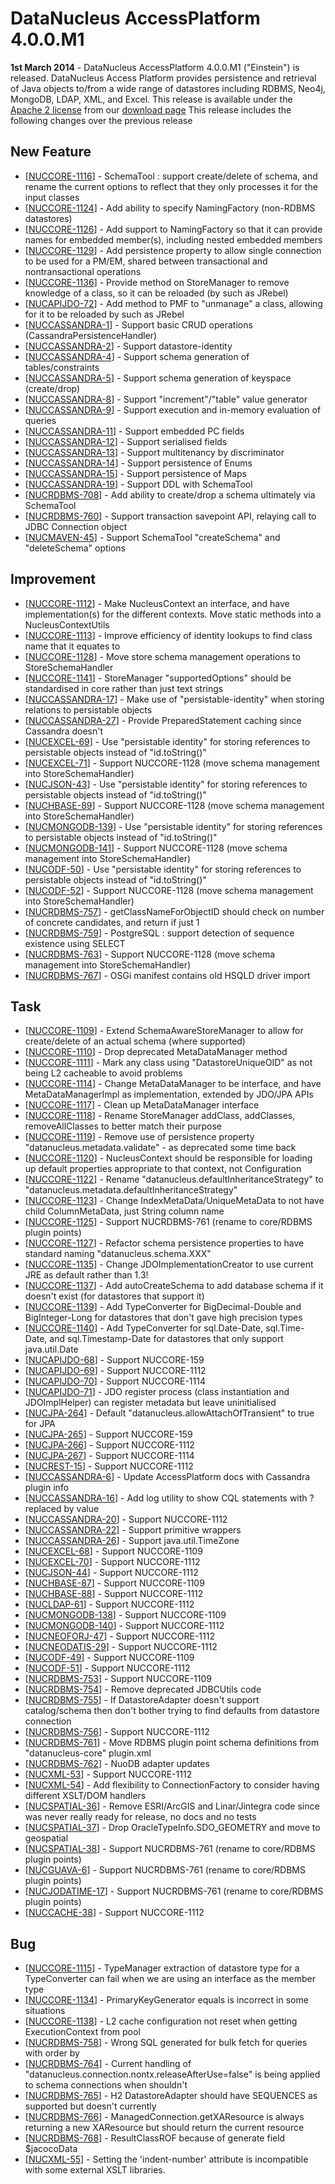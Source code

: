 <head><title>AccessPlatform 4.0.0.M1</title></head>

# DataNucleus AccessPlatform 4.0.0.M1

<div id="dzone_vote_widget" style="float: left; margin-right: 8px;">
    <script type="text/javascript">var dzone_title = 'DataNucleus AccessPlatform 4.0.0.M1 Released';</script>
    <script type="text/javascript">var dzone_url = 'http://www.datanucleus.org/documentation/news/access_platform_4_0_0_m1.html';</script>
    <script type="text/javascript" language="javascript" src="http://widgets.dzone.com/widgets/zoneit.js"></script>
</div>

__1st March 2014__ - DataNucleus AccessPlatform 4.0.0.M1 ("Einstein") is released.
DataNucleus Access Platform provides persistence and retrieval of Java objects to/from a wide range of datastores including RDBMS, Neo4j, MongoDB, LDAP, XML, and Excel.
This release is available under the [Apache 2 license](http://www.datanucleus.org/documentation/license.html) from our [download page](http://www.datanucleus.org/download.html) 
This release includes the following changes over the previous release


## New Feature

<ul>
<li>[<a href='http://issues.datanucleus.org/browse/NUCCORE-1116'>NUCCORE-1116</a>] -         SchemaTool : support create/delete of schema, and rename the current options to reflect that they only processes it for the input classes
</li>
<li>[<a href='http://issues.datanucleus.org/browse/NUCCORE-1124'>NUCCORE-1124</a>] -         Add ability to specify NamingFactory (non-RDBMS datastores)
</li>
<li>[<a href='http://issues.datanucleus.org/browse/NUCCORE-1126'>NUCCORE-1126</a>] -         Add support to NamingFactory so that it can provide names for embedded member(s), including nested embedded members
</li>
<li>[<a href='http://issues.datanucleus.org/browse/NUCCORE-1129'>NUCCORE-1129</a>] -         Add persistence property to allow single connection to be used for a PM/EM, shared between transactional and nontransactional operations
</li>
<li>[<a href='http://issues.datanucleus.org/browse/NUCCORE-1136'>NUCCORE-1136</a>] -         Provide method on StoreManager to remove knowledge of a class, so it can be reloaded (by such as JRebel)
</li>
<li>[<a href='http://issues.datanucleus.org/browse/NUCAPIJDO-72'>NUCAPIJDO-72</a>] -         Add method to PMF to &quot;unmanage&quot; a class, allowing for it to be reloaded by such as JRebel
</li>
<li>[<a href='http://issues.datanucleus.org/browse/NUCCASSANDRA-1'>NUCCASSANDRA-1</a>] -         Support basic CRUD operations (CassandraPersistenceHandler)
</li>
<li>[<a href='http://issues.datanucleus.org/browse/NUCCASSANDRA-2'>NUCCASSANDRA-2</a>] -         Support datastore-identity
</li>
<li>[<a href='http://issues.datanucleus.org/browse/NUCCASSANDRA-4'>NUCCASSANDRA-4</a>] -         Support schema generation of tables/constraints
</li>
<li>[<a href='http://issues.datanucleus.org/browse/NUCCASSANDRA-5'>NUCCASSANDRA-5</a>] -         Support schema generation of keyspace (create/drop)
</li>
<li>[<a href='http://issues.datanucleus.org/browse/NUCCASSANDRA-8'>NUCCASSANDRA-8</a>] -         Support &quot;increment&quot;/&quot;table&quot; value generator
</li>
<li>[<a href='http://issues.datanucleus.org/browse/NUCCASSANDRA-9'>NUCCASSANDRA-9</a>] -         Support execution and in-memory evaluation of queries
</li>
<li>[<a href='http://issues.datanucleus.org/browse/NUCCASSANDRA-11'>NUCCASSANDRA-11</a>] -         Support embedded PC fields
</li>
<li>[<a href='http://issues.datanucleus.org/browse/NUCCASSANDRA-12'>NUCCASSANDRA-12</a>] -         Support serialised fields
</li>
<li>[<a href='http://issues.datanucleus.org/browse/NUCCASSANDRA-13'>NUCCASSANDRA-13</a>] -         Support multitenancy by discriminator
</li>
<li>[<a href='http://issues.datanucleus.org/browse/NUCCASSANDRA-14'>NUCCASSANDRA-14</a>] -         Support persistence of Enums
</li>
<li>[<a href='http://issues.datanucleus.org/browse/NUCCASSANDRA-15'>NUCCASSANDRA-15</a>] -         Support persistence of Maps
</li>
<li>[<a href='http://issues.datanucleus.org/browse/NUCCASSANDRA-19'>NUCCASSANDRA-19</a>] -         Support DDL with SchemaTool
</li>
<li>[<a href='http://issues.datanucleus.org/browse/NUCRDBMS-708'>NUCRDBMS-708</a>] -         Add ability to create/drop a schema ultimately via SchemaTool
</li>
<li>[<a href='http://issues.datanucleus.org/browse/NUCRDBMS-760'>NUCRDBMS-760</a>] -         Support transaction savepoint API, relaying call to JDBC Connection object
</li>
<li>[<a href='http://issues.datanucleus.org/browse/NUCMAVEN-45'>NUCMAVEN-45</a>] -         Support SchemaTool &quot;createSchema&quot; and &quot;deleteSchema&quot; options
</li>
</ul>


## Improvement

<ul>
<li>[<a href='http://issues.datanucleus.org/browse/NUCCORE-1112'>NUCCORE-1112</a>] -         Make NucleusContext an interface, and have implementation(s) for the different contexts. Move static methods into a NucleusContextUtils
</li>
<li>[<a href='http://issues.datanucleus.org/browse/NUCCORE-1113'>NUCCORE-1113</a>] -         Improve efficiency of identity lookups to find class name that it equates to
</li>
<li>[<a href='http://issues.datanucleus.org/browse/NUCCORE-1128'>NUCCORE-1128</a>] -         Move store schema management operations to StoreSchemaHandler
</li>
<li>[<a href='http://issues.datanucleus.org/browse/NUCCORE-1141'>NUCCORE-1141</a>] -         StoreManager &quot;supportedOptions&quot; should be standardised in core rather than just text strings
</li>
<li>[<a href='http://issues.datanucleus.org/browse/NUCCASSANDRA-17'>NUCCASSANDRA-17</a>] -         Make use of &quot;persistable-identity&quot; when storing relations to persistable objects
</li>
<li>[<a href='http://issues.datanucleus.org/browse/NUCCASSANDRA-27'>NUCCASSANDRA-27</a>] -         Provide PreparedStatement caching since Cassandra doesn't
</li>
<li>[<a href='http://issues.datanucleus.org/browse/NUCEXCEL-69'>NUCEXCEL-69</a>] -         Use &quot;persistable identity&quot; for storing references to persistable objects instead of &quot;id.toString()&quot;
</li>
<li>[<a href='http://issues.datanucleus.org/browse/NUCEXCEL-71'>NUCEXCEL-71</a>] -         Support NUCCORE-1128 (move schema management into StoreSchemaHandler)
</li>
<li>[<a href='http://issues.datanucleus.org/browse/NUCJSON-43'>NUCJSON-43</a>] -         Use &quot;persistable identity&quot; for storing references to persistable objects instead of &quot;id.toString()&quot;
</li>
<li>[<a href='http://issues.datanucleus.org/browse/NUCHBASE-89'>NUCHBASE-89</a>] -         Support NUCCORE-1128 (move schema management into StoreSchemaHandler)
</li>
<li>[<a href='http://issues.datanucleus.org/browse/NUCMONGODB-139'>NUCMONGODB-139</a>] -         Use &quot;persistable identity&quot; for storing references to persistable objects instead of &quot;id.toString()&quot;
</li>
<li>[<a href='http://issues.datanucleus.org/browse/NUCMONGODB-141'>NUCMONGODB-141</a>] -         Support NUCCORE-1128 (move schema management into StoreSchemaHandler)
</li>
<li>[<a href='http://issues.datanucleus.org/browse/NUCODF-50'>NUCODF-50</a>] -         Use &quot;persistable identity&quot; for storing references to persistable objects instead of &quot;id.toString()&quot;
</li>
<li>[<a href='http://issues.datanucleus.org/browse/NUCODF-52'>NUCODF-52</a>] -         Support NUCCORE-1128 (move schema management into StoreSchemaHandler)
</li>
<li>[<a href='http://issues.datanucleus.org/browse/NUCRDBMS-757'>NUCRDBMS-757</a>] -         getClassNameForObjectID should check on number of concrete candidates, and return if just 1
</li>
<li>[<a href='http://issues.datanucleus.org/browse/NUCRDBMS-759'>NUCRDBMS-759</a>] -         PostgreSQL : support detection of sequence existence using SELECT
</li>
<li>[<a href='http://issues.datanucleus.org/browse/NUCRDBMS-763'>NUCRDBMS-763</a>] -         Support NUCCORE-1128 (move schema management into StoreSchemaHandler)
</li>
<li>[<a href='http://issues.datanucleus.org/browse/NUCRDBMS-767'>NUCRDBMS-767</a>] -         OSGi manifest contains old HSQLD driver import
</li>
</ul>


## Task

<ul>
<li>[<a href='http://issues.datanucleus.org/browse/NUCCORE-1109'>NUCCORE-1109</a>] -         Extend SchemaAwareStoreManager to allow for create/delete of an actual schema (where supported)
</li>
<li>[<a href='http://issues.datanucleus.org/browse/NUCCORE-1110'>NUCCORE-1110</a>] -         Drop deprecated MetaDataManager method
</li>
<li>[<a href='http://issues.datanucleus.org/browse/NUCCORE-1111'>NUCCORE-1111</a>] -         Mark any class using &quot;DatastoreUniqueOID&quot; as not being L2 cacheable to avoid problems
</li>
<li>[<a href='http://issues.datanucleus.org/browse/NUCCORE-1114'>NUCCORE-1114</a>] -         Change MetaDataManager to be interface, and have MetaDataManagerImpl as implementation, extended by JDO/JPA APIs
</li>
<li>[<a href='http://issues.datanucleus.org/browse/NUCCORE-1117'>NUCCORE-1117</a>] -         Clean up MetaDataManager interface
</li>
<li>[<a href='http://issues.datanucleus.org/browse/NUCCORE-1118'>NUCCORE-1118</a>] -         Rename StoreManager addClass, addClasses, removeAllClasses to better match their purpose
</li>
<li>[<a href='http://issues.datanucleus.org/browse/NUCCORE-1119'>NUCCORE-1119</a>] -         Remove use of persistence property &quot;datanucleus.metadata.validate&quot; - as deprecated some time back
</li>
<li>[<a href='http://issues.datanucleus.org/browse/NUCCORE-1120'>NUCCORE-1120</a>] -         NucleusContext should be responsible for loading up default properties appropriate to that context, not Configuration
</li>
<li>[<a href='http://issues.datanucleus.org/browse/NUCCORE-1122'>NUCCORE-1122</a>] -         Rename &quot;datanucleus.defaultInheritanceStrategy&quot; to &quot;datanucleus.metadata.defaultInheritanceStrategy&quot;
</li>
<li>[<a href='http://issues.datanucleus.org/browse/NUCCORE-1123'>NUCCORE-1123</a>] -         Change IndexMetaData/UniqueMetaData to not have child ColumnMetaData, just String column name
</li>
<li>[<a href='http://issues.datanucleus.org/browse/NUCCORE-1125'>NUCCORE-1125</a>] -         Support NUCRDBMS-761 (rename to core/RDBMS plugin points)
</li>
<li>[<a href='http://issues.datanucleus.org/browse/NUCCORE-1127'>NUCCORE-1127</a>] -         Refactor schema persistence properties to have standard naming &quot;datanucleus.schema.XXX&quot;
</li>
<li>[<a href='http://issues.datanucleus.org/browse/NUCCORE-1135'>NUCCORE-1135</a>] -         Change JDOImplementationCreator to use current JRE as default rather than 1.3!
</li>
<li>[<a href='http://issues.datanucleus.org/browse/NUCCORE-1137'>NUCCORE-1137</a>] -         Add autoCreateSchema to add database schema if it doesn't exist (for datastores that support it)
</li>
<li>[<a href='http://issues.datanucleus.org/browse/NUCCORE-1139'>NUCCORE-1139</a>] -         Add TypeConverter for BigDecimal-Double and BigInteger-Long for datastores that don't gave high precision types
</li>
<li>[<a href='http://issues.datanucleus.org/browse/NUCCORE-1140'>NUCCORE-1140</a>] -         Add TypeConverter for sql.Date-Date, sql.Time-Date, and sql.Timestamp-Date for datastores that only support java.util.Date
</li>
<li>[<a href='http://issues.datanucleus.org/browse/NUCAPIJDO-68'>NUCAPIJDO-68</a>] -         Support NUCCORE-159
</li>
<li>[<a href='http://issues.datanucleus.org/browse/NUCAPIJDO-69'>NUCAPIJDO-69</a>] -         Support NUCCORE-1112
</li>
<li>[<a href='http://issues.datanucleus.org/browse/NUCAPIJDO-70'>NUCAPIJDO-70</a>] -         Support NUCCORE-1114
</li>
<li>[<a href='http://issues.datanucleus.org/browse/NUCAPIJDO-71'>NUCAPIJDO-71</a>] -         JDO register process (class instantiation and JDOImplHelper) can register metadata but leave uninitialised
</li>
<li>[<a href='http://issues.datanucleus.org/browse/NUCJPA-264'>NUCJPA-264</a>] -         Default &quot;datanucleus.allowAttachOfTransient&quot; to true for JPA
</li>
<li>[<a href='http://issues.datanucleus.org/browse/NUCJPA-265'>NUCJPA-265</a>] -         Support NUCCORE-159
</li>
<li>[<a href='http://issues.datanucleus.org/browse/NUCJPA-266'>NUCJPA-266</a>] -         Support NUCCORE-1112
</li>
<li>[<a href='http://issues.datanucleus.org/browse/NUCJPA-267'>NUCJPA-267</a>] -         Support NUCCORE-1114
</li>
<li>[<a href='http://issues.datanucleus.org/browse/NUCREST-15'>NUCREST-15</a>] -         Support NUCCORE-1112
</li>
<li>[<a href='http://issues.datanucleus.org/browse/NUCCASSANDRA-6'>NUCCASSANDRA-6</a>] -         Update AccessPlatform docs with Cassandra plugin info
</li>
<li>[<a href='http://issues.datanucleus.org/browse/NUCCASSANDRA-16'>NUCCASSANDRA-16</a>] -         Add log utility to show CQL statements with ? replaced by value
</li>
<li>[<a href='http://issues.datanucleus.org/browse/NUCCASSANDRA-20'>NUCCASSANDRA-20</a>] -         Support NUCCORE-1112
</li>
<li>[<a href='http://issues.datanucleus.org/browse/NUCCASSANDRA-22'>NUCCASSANDRA-22</a>] -         Support primitive wrappers
</li>
<li>[<a href='http://issues.datanucleus.org/browse/NUCCASSANDRA-26'>NUCCASSANDRA-26</a>] -         Support java.util.TimeZone
</li>
<li>[<a href='http://issues.datanucleus.org/browse/NUCEXCEL-68'>NUCEXCEL-68</a>] -         Support NUCCORE-1109
</li>
<li>[<a href='http://issues.datanucleus.org/browse/NUCEXCEL-70'>NUCEXCEL-70</a>] -         Support NUCCORE-1112
</li>
<li>[<a href='http://issues.datanucleus.org/browse/NUCJSON-44'>NUCJSON-44</a>] -         Support NUCCORE-1112
</li>
<li>[<a href='http://issues.datanucleus.org/browse/NUCHBASE-87'>NUCHBASE-87</a>] -         Support NUCCORE-1109
</li>
<li>[<a href='http://issues.datanucleus.org/browse/NUCHBASE-88'>NUCHBASE-88</a>] -         Support NUCCORE-1112
</li>
<li>[<a href='http://issues.datanucleus.org/browse/NUCLDAP-61'>NUCLDAP-61</a>] -         Support NUCCORE-1112
</li>
<li>[<a href='http://issues.datanucleus.org/browse/NUCMONGODB-138'>NUCMONGODB-138</a>] -         Support NUCCORE-1109
</li>
<li>[<a href='http://issues.datanucleus.org/browse/NUCMONGODB-140'>NUCMONGODB-140</a>] -         Support NUCCORE-1112
</li>
<li>[<a href='http://issues.datanucleus.org/browse/NUCNEOFORJ-47'>NUCNEOFORJ-47</a>] -         Support NUCCORE-1112
</li>
<li>[<a href='http://issues.datanucleus.org/browse/NUCNEODATIS-29'>NUCNEODATIS-29</a>] -         Support NUCCORE-1112
</li>
<li>[<a href='http://issues.datanucleus.org/browse/NUCODF-49'>NUCODF-49</a>] -         Support NUCCORE-1109
</li>
<li>[<a href='http://issues.datanucleus.org/browse/NUCODF-51'>NUCODF-51</a>] -         Support NUCCORE-1112
</li>
<li>[<a href='http://issues.datanucleus.org/browse/NUCRDBMS-753'>NUCRDBMS-753</a>] -         Support NUCCORE-1109
</li>
<li>[<a href='http://issues.datanucleus.org/browse/NUCRDBMS-754'>NUCRDBMS-754</a>] -         Remove deprecated JDBCUtils code
</li>
<li>[<a href='http://issues.datanucleus.org/browse/NUCRDBMS-755'>NUCRDBMS-755</a>] -         If DatastoreAdapter doesn't support catalog/schema then don't bother trying to find defaults from datastore connection
</li>
<li>[<a href='http://issues.datanucleus.org/browse/NUCRDBMS-756'>NUCRDBMS-756</a>] -         Support NUCCORE-1112
</li>
<li>[<a href='http://issues.datanucleus.org/browse/NUCRDBMS-761'>NUCRDBMS-761</a>] -         Move RDBMS plugin point schema definitions from &quot;datanucleus-core&quot; plugin.xml
</li>
<li>[<a href='http://issues.datanucleus.org/browse/NUCRDBMS-762'>NUCRDBMS-762</a>] -         NuoDB adapter updates
</li>
<li>[<a href='http://issues.datanucleus.org/browse/NUCXML-53'>NUCXML-53</a>] -         Support NUCCORE-1112
</li>
<li>[<a href='http://issues.datanucleus.org/browse/NUCXML-54'>NUCXML-54</a>] -         Add flexibility to ConnectionFactory to consider having different XSLT/DOM handlers
</li>
<li>[<a href='http://issues.datanucleus.org/browse/NUCSPATIAL-36'>NUCSPATIAL-36</a>] -         Remove ESRI/ArcGIS and Linar/Jintegra code since was never really ready for release, no docs and no tests
</li>
<li>[<a href='http://issues.datanucleus.org/browse/NUCSPATIAL-37'>NUCSPATIAL-37</a>] -         Drop OracleTypeInfo.SDO_GEOMETRY and move to geospatial
</li>
<li>[<a href='http://issues.datanucleus.org/browse/NUCSPATIAL-38'>NUCSPATIAL-38</a>] -         Support NUCRDBMS-761 (rename to core/RDBMS plugin points)
</li>
<li>[<a href='http://issues.datanucleus.org/browse/NUCGUAVA-6'>NUCGUAVA-6</a>] -         Support NUCRDBMS-761 (rename to core/RDBMS plugin points)
</li>
<li>[<a href='http://issues.datanucleus.org/browse/NUCJODATIME-17'>NUCJODATIME-17</a>] -         Support NUCRDBMS-761 (rename to core/RDBMS plugin points)
</li>
<li>[<a href='http://issues.datanucleus.org/browse/NUCCACHE-38'>NUCCACHE-38</a>] -         Support NUCCORE-1112
</li>
</ul>


## Bug

<ul>
<li>[<a href='http://issues.datanucleus.org/browse/NUCCORE-1115'>NUCCORE-1115</a>] -         TypeManager extraction of datastore type for a TypeConverter can fail when we are using an interface as the member type
</li>
<li>[<a href='http://issues.datanucleus.org/browse/NUCCORE-1134'>NUCCORE-1134</a>] -         PrimaryKeyGenerator equals is incorrect in some situations
</li>
<li>[<a href='http://issues.datanucleus.org/browse/NUCCORE-1138'>NUCCORE-1138</a>] -         L2 cache configuration not reset when getting ExecutionContext from pool
</li>
<li>[<a href='http://issues.datanucleus.org/browse/NUCRDBMS-758'>NUCRDBMS-758</a>] -         Wrong SQL generated for bulk fetch for queries with order by
</li>
<li>[<a href='http://issues.datanucleus.org/browse/NUCRDBMS-764'>NUCRDBMS-764</a>] -         Current handling of &quot;datanucleus.connection.nontx.releaseAfterUse=false&quot; is being applied to schema connections when shouldn't
</li>
<li>[<a href='http://issues.datanucleus.org/browse/NUCRDBMS-765'>NUCRDBMS-765</a>] -         H2 DatastoreAdapter should have SEQUENCES as supported but doesn't currently
</li>
<li>[<a href='http://issues.datanucleus.org/browse/NUCRDBMS-766'>NUCRDBMS-766</a>] -         ManagedConnection.getXAResource is always returning a new XAResource but should return the current resource
</li>
<li>[<a href='http://issues.datanucleus.org/browse/NUCRDBMS-768'>NUCRDBMS-768</a>] -         ResultClassROF because of generate field $jacocoData
</li>
<li>[<a href='http://issues.datanucleus.org/browse/NUCXML-55'>NUCXML-55</a>] -         Setting the 'indent-number' attribute is incompatible with some external XSLT libraries.
</li>
</ul>

